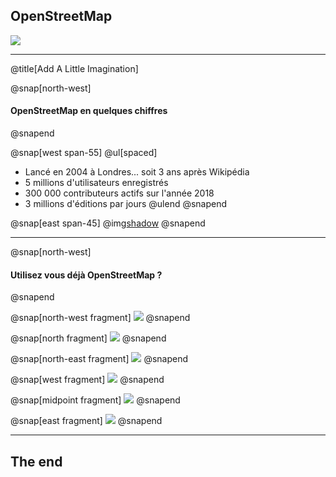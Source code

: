 ## OpenStreetMap

![](https://upload.wikimedia.org/wikipedia/commons/thumb/b/b0/Openstreetmap_logo.svg/240px-Openstreetmap_logo.svg.png)

---
@title[Add A Little Imagination]

@snap[north-west]
#### OpenStreetMap en quelques chiffres
@snapend

@snap[west span-55]
@ul[spaced]
- Lancé en 2004 à Londres... soit 3 ans après Wikipédia
- 5 millions d'utilisateurs enregistrés
- 300 000 contributeurs actifs sur l'année 2018
- 3 millions d'éditions par jours
@ulend
@snapend

@snap[east span-45]
@img[shadow](https://wiki.openstreetmap.org/w/images/thumb/7/79/Osmdbstats1_users.png/800px-Osmdbstats1_users.png)
@snapend

---

@snap[north-west]
#### Utilisez vous déjà OpenStreetMap ?
@snapend

@snap[north-west fragment]
![](https://upload.wikimedia.org/wikipedia/commons/thumb/c/cd/Facebook_logo_%28square%29.png/240px-Facebook_logo_%28square%29.png)
@snapend

@snap[north fragment]
![](https://upload.wikimedia.org/wikipedia/commons/thumb/6/62/Logo_M%C3%A9tromobilit%C3%A9.png/240px-Logo_M%C3%A9tromobilit%C3%A9.png)
@snapend

@snap[north-east fragment]
![](https://fr.wikipedia.org/wiki/Fichier:Pok%C3%A9mon_Go_Logo.png)
@snapend

@snap[west fragment]
![](https://www.camptocamp.org/img/logo.38aac8ab.svg)
@snapend

@snap[midpoint fragment]
![](https://upload.wikimedia.org/wikipedia/commons/c/cc/Uber_logo_2018.png)
@snapend

@snap[east fragment]
![](http://img.over-blog-kiwi.com/2/16/58/04/20180507/ob_9dc3ae_logo-geocaching-emerald.png)
@snapend

---

## The end
